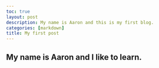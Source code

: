 ```yaml
---
toc: true
layout: post
description: My name is Aaron and this is my first blog.
categories: [markdown]
title: My first post
---
```

## My name is Aaron and I like to learn.


